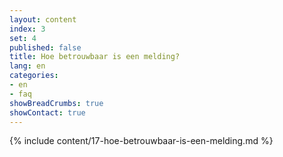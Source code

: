 ```yaml
---
layout: content
index: 3
set: 4
published: false
title: Hoe betrouwbaar is een melding?
lang: en
categories:
- en
- faq
showBreadCrumbs: true
showContact: true
---
```

{% include content/17-hoe-betrouwbaar-is-een-melding.md %}
